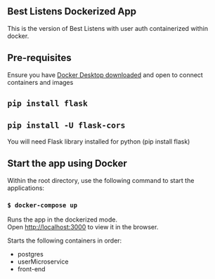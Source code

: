 ## Best Listens Dockerized App

This is the version of Best Listens with user auth containerized within docker.

## Pre-requisites

Ensure you have [Docker Desktop downloaded](https://docs.docker.com/compose/install/#:~:text=Scenario%20one%3A%20Install%20Docker%20Desktop,Linux) and open to connect containers and images

## `pip install flask`
## `pip install -U flask-cors`

You will need Flask library installed for python (pip install flask)

## Start the app using Docker
Within the root directory, use the following command to start the applications:

### `$ docker-compose up`

Runs the app in the dockerized mode.<br />
Open [http://localhost:3000](http://localhost:3000) to view it in the browser.

Starts the following containers in order:
- postgres
- userMicroservice
- front-end

